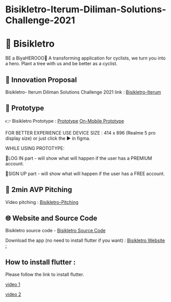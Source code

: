 # Bisikletro-Iterum-Diliman-Solutions-Challenge-2021

# 🚴 Bisikletro 

BE a BiyaHEROOO🦸
A transforming application for cyclists, we turn you into a hero. Plant a tree with us and be better as a cyclist.

## 📌 Innovation Proposal

Bisikletro- Iterum Diliman Solutions Challenge 2021 link : [Bisikletro-Iterum](https://drive.google.com/drive/folders/1bDVGBFry6RFWsQ1dWYjxwSlfqI9WjI2H?usp=sharing) 


## 📌 Prototype
👉 Bisikletro Prototype  : [Prototype](https://www.figma.com/file/TYNJDs3V3E5ORQso2v6JN8/Bisikletro?node-id=0%3A1) 
                           [On-Mobile Prototype](https://www.figma.com/proto/TYNJDs3V3E5ORQso2v6JN8/Bisikletro?node-id=1%3A933&scaling=scale-down&page-id=0%3A1)

FOR BETTER EXPERIENCE USE DEVICE SIZE : 414 x 896 (Realme 5 pro display size) or just click the ▶️ in figma.

WHILE USING PROTOTYPE:
 
📌LOG IN part - will show what will happen if the user has a PREMIUM account.

📌SIGN UP part - will show what will happen if the user has a FREE account.


## 📌 2min AVP Pitching
Video pitching : [Bisikletro-Pitching](https://www.youtube.com/watch?v=dr9YJeUZ8h0)



## 🌐 Website and Source Code 
Bisikletro source code - [Bisikletro Source Code](https://github.com/NeekoNeeko/Bisikletro-Iterum-Diliman-Solutions-Challenge-2021)

Download the app (no need to install flutter if you want) : [Bisikletro Website : ]( https://bisikletro.df.r.appspot.com/?fbclid=IwAR2-BSjoKu4N9h_v5_6dDpJqciLmeO7mnw3E3qIV__lJBt9v2eGMLdlEiFE)

## How to install flutter : 
Please follow the link  to install flutter.

[video 1](https://www.youtube.com/watch?v=Z2ugnpCQuyw)

[video 2](https://www.youtube.com/watch?v=8YlJ9RjdpkA)



